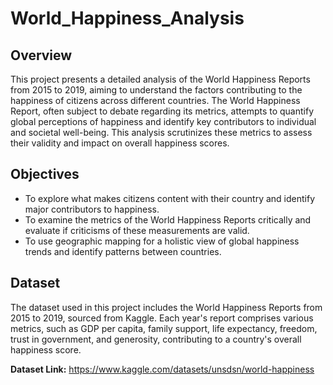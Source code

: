 # World_Happiness_Analysis

## Overview
This project presents a detailed analysis of the World Happiness Reports from 2015 to 2019, aiming to understand the factors contributing to the happiness of citizens across different countries. The World Happiness Report, often subject to debate regarding its metrics, attempts to quantify global perceptions of happiness and identify key contributors to individual and societal well-being. This analysis scrutinizes these metrics to assess their validity and impact on overall happiness scores.

## Objectives
- To explore what makes citizens content with their country and identify major contributors to happiness.
- To examine the metrics of the World Happiness Reports critically and evaluate if criticisms of these measurements are valid.
- To use geographic mapping for a holistic view of global happiness trends and identify patterns between countries.

## Dataset
The dataset used in this project includes the World Happiness Reports from 2015 to 2019, sourced from Kaggle. Each year's report comprises various metrics, such as GDP per capita, family support, life expectancy, freedom, trust in government, and generosity, contributing to a country's overall happiness score.

**Dataset Link:** https://www.kaggle.com/datasets/unsdsn/world-happiness
